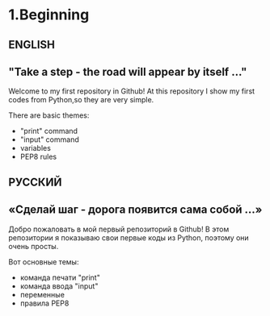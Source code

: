 # 1.Beginning
ENGLISH 
-
"Take a step - the road will appear by itself ..."
-
Welcome to my first repository in Github! At this repository I show my first codes from Python,so they are very simple.

There are basic themes:
  - "print" command
  - "input" command
  - variables
  - PEP8 rules
  
РУССКИЙ
-
«Сделай шаг - дорога появится сама собой ...»
-
Добро пожаловать в мой первый репозиторий в Github! В этом репозитории я показываю свои первые коды из Python, поэтому они очень просты.

Вот основные темы:
- команда печати "print"
- команда ввода "input"
- переменные
- правила PEP8




